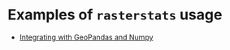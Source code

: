 # Examples of `rasterstats` usage

* [Integrating with GeoPandas and Numpy](http://nbviewer.ipython.org/github/perrygeo/python-raster-stats/blob/master/docs/notebooks/examples/Integrating%20with%20GeoPandas%20and%20Numpy.ipynb)
